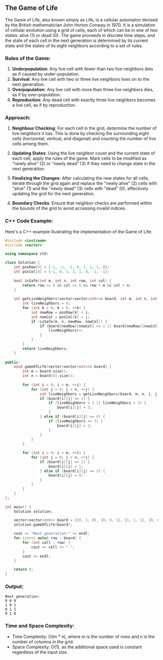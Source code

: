 ## The Game of Life

The Game of Life, also known simply as Life, is a cellular automaton devised by the British mathematician John Horton Conway in 1970. It is a simulation of cellular evolution using a grid of cells, each of which can be in one of two states: alive (1) or dead (0). The game proceeds in discrete time steps, and the state of each cell in the next generation is determined by its current state and the states of its eight neighbors according to a set of rules.

### Rules of the Game:

1. **Underpopulation**: Any live cell with fewer than two live neighbors dies as if caused by under-population.
2. **Survival**: Any live cell with two or three live neighbors lives on to the next generation.
3. **Overpopulation**: Any live cell with more than three live neighbors dies, as if by over-population.
4. **Reproduction**: Any dead cell with exactly three live neighbors becomes a live cell, as if by reproduction.

### Approach:

1. **Neighbour Checking**: For each cell in the grid, determine the number of live neighbors it has. This is done by checking the surrounding eight cells (horizontal, vertical, and diagonal) and counting the number of live cells among them.

2. **Updating States**: Using the live neighbor count and the current state of each cell, apply the rules of the game. Mark cells to be modified as "newly alive" (2) or "newly dead" (3) if they need to change state in the next generation.

3. **Finalizing the Changes**: After calculating the new states for all cells, iterate through the grid again and replace the "newly alive" (2) cells with "alive" (1) and the "newly dead" (3) cells with "dead" (0), effectively updating the grid for the next generation.

4. **Boundary Checks**: Ensure that neighbor checks are performed within the bounds of the grid to avoid accessing invalid indices.

### C++ Code Example:

Here's a C++ example illustrating the implementation of the Game of Life:

```cpp
#include <iostream>
#include <vector>

using namespace std;

class Solution {
    int posRow[8] = {-1, -1, -1, 0, 1, 1, 1, 0};
    int posCol[8] = {-1, 0, 1, 1, 1, 0, -1, -1};
    
    bool isSafe(int m, int n, int row, int col) {
        return row >= 0 && col >= 0 && row < m && col < n;
    }
    
    int getLiveNeighbors(vector<vector<int>>& board, int m, int n, int i, int j) {
        int liveNeighbors = 0;
        for (int k = 0; k < 8; ++k) {
            int newRow = posRow[k] + i;
            int newCol = posCol[k] + j;
            if (isSafe(m, n, newRow, newCol)) {
                if (board[newRow][newCol] == 1 || board[newRow][newCol] == 3) {
                    liveNeighbors++;
                }
            }
        }
        return liveNeighbors;
    }
    
public:
    void gameOfLife(vector<vector<int>>& board) {
        int m = board.size();
        int n = board[0].size();
        
        for (int i = 0; i < m; ++i) {
            for (int j = 0; j < n; ++j) {
                int liveNeighbors = getLiveNeighbors(board, m, n, i, j);
                if (board[i][j] == 1) {
                    if (liveNeighbors < 2 || liveNeighbors > 3) {
                        board[i][j] = 3;
                    }
                } else if (board[i][j] == 0) {
                    if (liveNeighbors == 3) {
                        board[i][j] = 2;
                    }
                }
            }
        }
        
        for (int i = 0; i < m; ++i) {
            for (int j = 0; j < n; ++j) {
                if (board[i][j] == 2) {
                    board[i][j] = 1;
                } else if (board[i][j] == 3) {
                    board[i][j] = 0;
                }
            }
        }
    }
};

int main() {
    Solution solution;

    vector<vector<int>> board = {{0, 1, 0}, {0, 0, 1}, {1, 1, 1}, {0, 0, 0}};
    solution.gameOfLife(board);

    cout << "Next generation:" << endl;
    for (const auto& row : board) {
        for (int cell : row) {
            cout << cell << " ";
        }
        cout << endl;
    }

    return 0;
}
```

### Output:

```
Next generation:
0 0 0 
1 0 1 
0 1 1 
0 1 0 
```

### Time and Space Complexity:

- Time Complexity: O(m * n), where m is the number of rows and n is the number of columns in the grid.
- Space Complexity: O(1), as the additional space used is constant regardless of the input size.